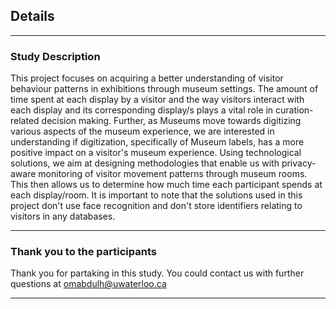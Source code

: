 ## Details

---

### Study Description

This project focuses on acquiring a better understanding of visitor behaviour patterns in exhibitions through museum settings. The amount of time spent at each display by a visitor and the way visitors interact with each display and its corresponding display/s plays a vital role in curation-related decision making. Further, as Museums move towards digitizing various aspects of the museum experience, we are interested in understanding if digitization, specifically of Museum labels, has a more positive impact on a visitor's museum experience. Using technological solutions, we aim at designing methodologies that enable us with privacy-aware monitoring of visitor movement patterns through museum rooms. This then allows us to determine how much time each participant spends at each display/room. It is important to note that the solutions used in this project don't use face recognition and don't store identifiers relating to visitors in any databases.

---
### Thank you to the participants

Thank you for partaking in this study. You could contact us with further questions at omabdulh@uwaterloo.ca


---
